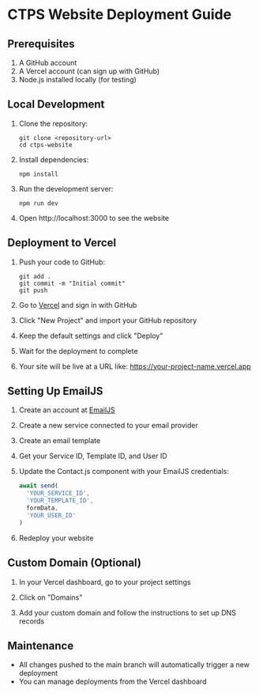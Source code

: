 # CTPS Website Deployment Guide

## Prerequisites

1. A GitHub account
2. A Vercel account (can sign up with GitHub)
3. Node.js installed locally (for testing)

## Local Development

1. Clone the repository:
   ```
   git clone <repository-url>
   cd ctps-website
   ```

2. Install dependencies:
   ```
   npm install
   ```

3. Run the development server:
   ```
   npm run dev
   ```

4. Open http://localhost:3000 to see the website

## Deployment to Vercel

1. Push your code to GitHub:
   ```
   git add .
   git commit -m "Initial commit"
   git push
   ```

2. Go to [Vercel](https://vercel.com) and sign in with GitHub

3. Click "New Project" and import your GitHub repository

4. Keep the default settings and click "Deploy"

5. Wait for the deployment to complete

6. Your site will be live at a URL like: https://your-project-name.vercel.app

## Setting Up EmailJS

1. Create an account at [EmailJS](https://www.emailjs.com/)

2. Create a new service connected to your email provider

3. Create an email template

4. Get your Service ID, Template ID, and User ID

5. Update the Contact.js component with your EmailJS credentials:
   ```javascript
   await send(
     'YOUR_SERVICE_ID',
     'YOUR_TEMPLATE_ID',
     formData,
     'YOUR_USER_ID'
   )
   ```

6. Redeploy your website

## Custom Domain (Optional)

1. In your Vercel dashboard, go to your project settings

2. Click on "Domains"

3. Add your custom domain and follow the instructions to set up DNS records

## Maintenance

- All changes pushed to the main branch will automatically trigger a new deployment
- You can manage deployments from the Vercel dashboard
